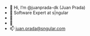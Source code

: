 - 👋 Hi, I’m @juanprada-dk (Juan Prada)
- 👀 Software Expert at s|ngular
- 🌱 
- 💞️ 
- 📫 juan.prada@sngular.com

<!---
juanprada-dk/juanprada-dk is a ✨ special ✨ repository because its `README.md` (this file) appears on your GitHub profile.
You can click the Preview link to take a look at your changes.
--->
